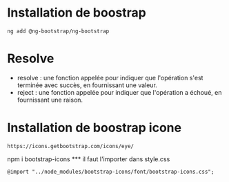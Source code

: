 # Installation de boostrap
```
ng add @ng-bootstrap/ng-bootstrap
```
# Resolve
- resolve : une fonction appelée pour indiquer que l'opération s'est terminée avec succès, en fournissant une valeur.
- reject : une fonction appelée pour indiquer que l'opération a échoué, en fournissant une raison.

# Installation de boostrap icone
```
https://icons.getbootstrap.com/icons/eye/
```
npm i bootstrap-icons
*** il faut l'importer dans style.css
```
@import "../node_modules/bootstrap-icons/font/bootstrap-icons.css";
```
